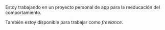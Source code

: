 Estoy trabajando en un proyecto personal de app para la reeducación del comportamiento.

También estoy disponible para trabajar como _freelance_.